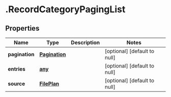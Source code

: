 # .RecordCategoryPagingList

## Properties
Name | Type | Description | Notes
------------ | ------------- | ------------- | -------------
**pagination** | [**Pagination**](Pagination.md) |  | [optional] [default to null]
**entries** | [**any**](RecordCategoryEntry.md) |  | [optional] [default to null]
**source** | [**FilePlan**](FilePlan.md) |  | [optional] [default to null]


